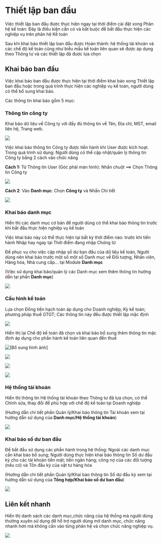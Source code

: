 # **Thiết lập ban đầu**

Việc thiết lập ban đầu được thực hiện ngay tại thời điểm cài đặt xong Phân hệ kế toán: Đây là điều kiện cần có và bắt buộc để bắt đầu thực hiện các nghiệp vụ trên phân hệ Kế toán

Sau khi khai báo thiết lập ban đầu được Hoàn thành: hệ thống tài khoản và các chế độ kế toán cũng như biểu mẫu kế toán liên quan sẽ được áp dụng theo Thông tư và các thiết lập đã được lựa chọn 

## **Khai báo ban đầu**

Việc khai báo ban đầu được thực hiện tại thời điểm khai báo xong Thiết lập ban đầu hoặc trong quá trình thực hiện các nghiệp vụ kế toán, người dùng có thể bổ sung khai báo.

Các thông tin khai báo gồm 5 mục:

### **Thông tin công ty**

Khai báo dữ liệu về Công ty với đầy đủ thông tin về Tên, Địa chỉ, MST, email liên hệ, Trang web. 

![](images/fin_ThietLap_CongTy.png)

Việc khai báo thông tin Công ty được tiến hành khi User được kích hoạt. Trong quá trình sử dụng: Người dùng có thể cập nhật/quản lý thông tin Công ty bằng 2 cách vào chức năng

**Cách 1:** Từ Thông tin User (Góc phải màn hình): Nhấn chuột ==> Chọn Thông tin Công ty

![](images/fin_DM_CongTy_C1.png)

**Cách 2**: Vào **Danh mục**: Chọn **Công ty** và Nhấn Chi tiết

![](images/fin_DM_CongTy_C2.png)

### **Khai báo danh mục**

Hiển thị các danh mục cơ bản để người dùng có thể khai báo thông tin trước khi bắt đầu thực hiện nghiệp vụ kế toán

Việc khai báo này có thể thực hiện tại bất kỳ thời điểm nào: trước khi tiến hành Nhập hay ngay tại Thời điểm đang nhập Chứng từ

Để phục vụ cho việc cập nhập số dư ban đầu của dữ liệu kế toán, Người dùng nên khai báo trước một số một số Danh mục về Đối tượng, Nhân viên, Hàng hóa, Nhà cung cấp... tại Module **Danh mục**

(Việc sử dụng khai báo/quản lý các Danh mục xem thêm thông tin hướng dẫn tại phần **Danh mục**)

![](images/fin_ThietLap_DanhMuc_Moi.png)

### **Cấu hình kế toán**

Lựa chọn Đồng tiền hạch toán áp dụng cho Doanh nghiệp; Kỳ kế toán;  phương pháp thuế GTGT; Các thông tin này đều được thiết lập mặc định

![](images/fin_ThietLap_Cauhinh_Moi.png)

Hiển thị lại Chế độ kế toán đã chọn và khai báo bổ sung thêm thông tin mặc định áp dụng cho phần hành kế toán liên quan đến thuế

![*[Bổ sung hình ảnh]*](images/thiet_lap.png)

![](images/thietlap_banhang.png)

![](images/Thietlap_muahang.png)

![](images/Thietlap_khovan.png)

### **Hệ thống tài khoản**

Hiển thị thông tin Hệ thống tài khoản theo Thông tư đã lựa chọn, có thể Chỉnh sửa, thay đổi để phù hợp với chế độ kế toán tại Doanh nghiệp

(Hướng dẫn chi tiết phần Quản lý/Khai báo thông tin Tài khoản xem tại hướng dẫn sử dụng của **Danh mục/Hệ thống tài khoản**)

![](images/fin_ThietLap_TaiKhoan_Moi.png)

### Khai báo số dư ban đầu

Để bắt đầu sử dụng các phần hành trong hệ thống: Ngoài các danh mục cần khai báo bổ sung; Người dùng thực hiện khai báo thông tin Số dư đầu kỳ cho các tài khoản tiền mặt; tiền ngân hàng; công nợ của các đối tượng (nếu có) và Tồn đầu kỳ của vật tư hàng hóa

(Hướng dẫn chi tiết phần Quản lý/Khai báo thông tin Số dư đầu kỳ xem tại hướng dẫn sử dụng của **Tổng hợp/Khai báo số dư ban đầu**)

![](images/fin_ThietLap_SoDuBanDau_Moi.png)



## Liên kết nhanh

Hiển thị danh sách các danh mục,chức năng của hệ thống mà người dùng thường xuyên sử dụng để hỗ trợ người dùng mở danh mục, chức năng nhanh hơn mà không cần vào từng phân hệ và chọn chức năng nghiệp vụ.

![](images/LKN_01.png)
